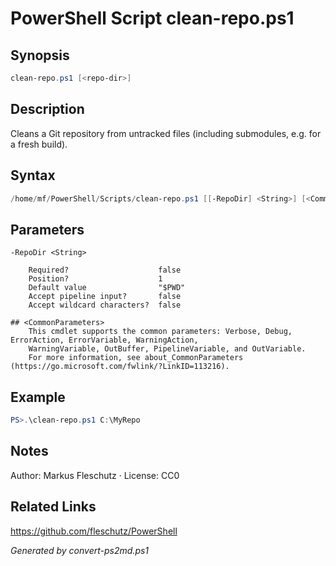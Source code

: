 # PowerShell Script clean-repo.ps1

## Synopsis
```powershell
clean-repo.ps1 [<repo-dir>]
```

## Description
Cleans a Git repository from untracked files (including submodules, e.g. for a fresh build).

## Syntax
```powershell
/home/mf/PowerShell/Scripts/clean-repo.ps1 [[-RepoDir] <String>] [<CommonParameters>]
```

## Parameters

```
-RepoDir <String>
    
    Required?                    false
    Position?                    1
    Default value                "$PWD"
    Accept pipeline input?       false
    Accept wildcard characters?  false
```

```
## <CommonParameters>
    This cmdlet supports the common parameters: Verbose, Debug, ErrorAction, ErrorVariable, WarningAction, 
    WarningVariable, OutBuffer, PipelineVariable, and OutVariable.
    For more information, see about_CommonParameters (https://go.microsoft.com/fwlink/?LinkID=113216).
```

## Example
```powershell
PS>.\clean-repo.ps1 C:\MyRepo
```


## Notes
Author: Markus Fleschutz · License: CC0

## Related Links
https://github.com/fleschutz/PowerShell

*Generated by convert-ps2md.ps1*
